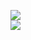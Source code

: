 [![](https://img.shields.io/badge/Made%20With-Github%20Spray-lightgrey.svg?style=for-the-badge&logo=github)](https://github.com/Annihil/github-spray#7132)  
[![](https://i.imgur.com/2DrTn0Z.gif)](https://github.com/Annihil/github-spray)